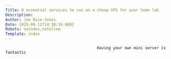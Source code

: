 ```yaml
---
Title: 6 essential services to run on a cheap VPS for your home lab
Description: 
Author: Joe Rice-Jones
Date: 2025-09-11T14:30:19.000Z
Robots: noindex,nofollow
Template: index
---
```


                                            Having your own mini server is fantastic
                                        